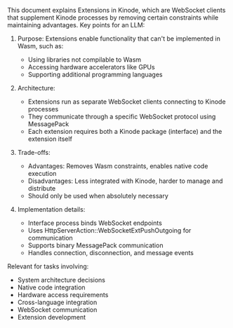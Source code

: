This document explains Extensions in Kinode, which are WebSocket clients that supplement Kinode processes by removing certain constraints while maintaining advantages. Key points for an LLM:

1. Purpose: Extensions enable functionality that can't be implemented in Wasm, such as:
   - Using libraries not compilable to Wasm
   - Accessing hardware accelerators like GPUs
   - Supporting additional programming languages

2. Architecture:
   - Extensions run as separate WebSocket clients connecting to Kinode processes
   - They communicate through a specific WebSocket protocol using MessagePack
   - Each extension requires both a Kinode package (interface) and the extension itself

3. Trade-offs:
   - Advantages: Removes Wasm constraints, enables native code execution
   - Disadvantages: Less integrated with Kinode, harder to manage and distribute
   - Should only be used when absolutely necessary

4. Implementation details:
   - Interface process binds WebSocket endpoints
   - Uses HttpServerAction::WebSocketExtPushOutgoing for communication
   - Supports binary MessagePack communication
   - Handles connection, disconnection, and message events

Relevant for tasks involving:
- System architecture decisions
- Native code integration
- Hardware access requirements
- Cross-language integration
- WebSocket communication
- Extension development